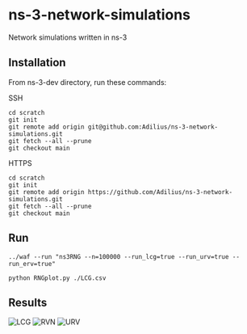 # ns-3-network-simulations
Network simulations written in ns-3

## Installation
From ns-3-dev directory, run these commands:

SSH
```shell
cd scratch
git init
git remote add origin git@github.com:Adilius/ns-3-network-simulations.git
git fetch --all --prune
git checkout main
```

HTTPS
```shell
cd scratch
git init
git remote add origin https://github.com/Adilius/ns-3-network-simulations.git
git fetch --all --prune
git checkout main
```

## Run
`../waf --run "ns3RNG --n=100000 --run_lcg=true --run_urv=true --run_erv=true"`

`python RNGplot.py ./LCG.csv`

## Results
![LCG](https://user-images.githubusercontent.com/43440295/119241584-d4b34780-bb57-11eb-9a82-ad91720f7595.png)
![RVN](https://user-images.githubusercontent.com/43440295/119241585-d54bde00-bb57-11eb-8a94-93edfc7cbd9c.png)
![URV](https://user-images.githubusercontent.com/43440295/119241586-d54bde00-bb57-11eb-870a-252e4502e896.png)
